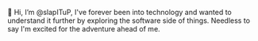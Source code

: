 👋 Hi, I’m @slapITuP,
 I've forever been into technology and wanted to understand it further by exploring
 the software side of things. Needless to say I'm excited for the adventure ahead of me.
<!---
slapITuP/slapITuP is a ✨ special ✨ repository because its `README.md` (this file) appears on your GitHub profile.
You can click the Preview link to take a look at your changes.
--->
